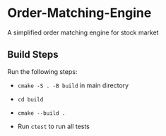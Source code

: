 # Order-Matching-Engine
A simplified order matching engine for stock market

## Build Steps

Run the following steps:

- `cmake -S . -B build` in main directory

- `cd build`

- `cmake --build .`

- Run `ctest` to run all tests

